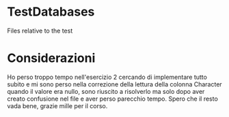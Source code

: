# TestDatabases
Files relative to the test

# Considerazioni

Ho perso troppo tempo nell'esercizio 2 cercando di implementare tutto subito e mi sono perso nella correzione della lettura della colonna Character quando il valore era nullo, sono riuscito a risolverlo ma solo dopo aver creato confusione nel file e aver perso parecchio tempo. Spero che il resto vada bene, grazie mille per il corso.
